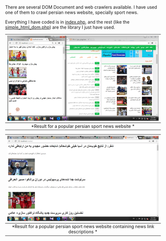 There are several DOM Document and web crawlers available. 
I have used one of them to crawl persian news website, specially sport news.

Everything I have coded is in [index.php](httpsgithub.comSaeedTaghavicrawlerblobmasterindex.php), 
and the rest (like the [simple_html_dom.php](httpsgithub.comSaeedTaghavicrawlerblobmastersimple_html_dom.php)) 
are the library I just have used. 

| ![result for a popular persian sport news website](https://github.com/SaeedTaghavi/crawler/blob/master/res.png)  |
| :--: |
| *Result for a popular persian sport news website * |
 
|  ![result + news link descriptions](https://github.com/SaeedTaghavi/crawler/blob/master/res+descrptn.png)  | 
| :--: |
| *Result for a popular persian sport news website containing news link descriptions * |
